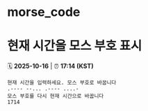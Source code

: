 # morse_code
# 현재 시간을 모스 부호 표시
<!-- MORSE_TIME_START -->
🗓️ **2025-10-16** | ⏰ **17:14 (KST)**

```
현재 시간을 입력하세요. 모스 부호로 바꿉니다
.---- --... .---- ....-
모스 부호를 다시 현재 시간으로 바꿉니다
1714
```
<!-- MORSE_TIME_END -->
